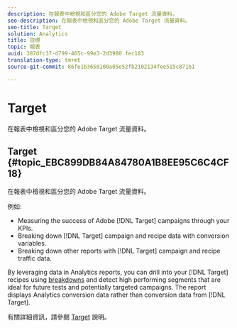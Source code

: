 ```yaml
---
description: 在報表中檢視和區分您的 Adobe Target 流量資料。
seo-description: 在報表中檢視和區分您的 Adobe Target 流量資料。
seo-title: Target
solution: Analytics
title: 目標
topic: 報表
uuid: 387dfc37-d799-465c-99e3-2d3980 fec183
translation-type: tm+mt
source-git-commit: 86fe1b3650100a05e52fb2102134fee515c871b1

---
```



# Target

在報表中檢視和區分您的 Adobe Target 流量資料。

## Target {#topic_EBC899DB84A84780A1B8EE95C6C4CF18}

在報表中檢視和區分您的 Adobe Target 流量資料。

例如:

* Measuring the success of Adobe [!DNL Target] campaigns through your KPIs.
* Breaking down [!DNL Target] campaign and recipe data with conversion variables.
* Breaking down other reports with [!DNL Target] campaign and recipe traffic data.

By leveraging data in Analytics reports, you can drill into your [!DNL Target] recipes using [breakdowns](/help/analyze/reports-analytics/reports-customize/breakdowns.md) and detect high performing segments that are ideal for future tests and potentially targeted campaigns. The report displays Analytics conversion data rather than conversion data from [!DNL Target].

有關詳細資訊，請參閱 [Target](https://help.testandtarget.omniture.com/) 說明。
